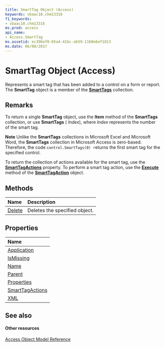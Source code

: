 ```yaml
---
title: SmartTag Object (Access)
keywords: vbaac10.chm13316
f1_keywords:
- vbaac10.chm13316
ms.prod: access
api_name:
- Access.SmartTag
ms.assetid: ec396ef0-65a4-41bc-ab59-1160e6ef1813
ms.date: 06/08/2017
---
```



# SmartTag Object (Access)

Represents a smart tag that has been added to a control on a form or report. The **SmartTag** object is a member of the **[SmartTags](smarttags-object-access.md)** collection.


## Remarks

To return a single **SmartTag** object, use the **Item** method of the **SmartTags** collection, or use **SmartTags** ( _Index_), where  _Index_ represents the number of the smart tag.


 **Note**  Unlike the **SmartTags** collections in Microsoft Excel and Microsoft Word, the **SmartTags** collection in Microsoft Access is zero-based. Therefore, the code `control.SmartTags(0) r`eturns the first smart tag for the specified control.

To return the collection of actions available for the smart tag, use the **[SmartTagActions](smarttag-smarttagactions-property-access.md)** property. To perform a smart tag action, use the **[Execute](smarttagaction-execute-method-access.md)** method of the **[SmartTagAction](smarttagaction-object-access.md)** object.


## Methods



|**Name**|**Description**|
|:-----|:-----|
|[Delete](smarttag-delete-method-access.md)|Deletes the specified object.|

## Properties



|**Name**|
|:-----|
|[Application](smarttag-application-property-access.md)|
|[IsMissing](smarttag-ismissing-property-access.md)|
|[Name](smarttag-name-property-access.md)|
|[Parent](smarttag-parent-property-access.md)|
|[Properties](smarttag-properties-property-access.md)|
|[SmartTagActions](smarttag-smarttagactions-property-access.md)|
|[XML](smarttag-xml-property-access.md)|

## See also


#### Other resources


[Access Object Model Reference](http://msdn.microsoft.com/library/2de134a4-6c5c-d2a3-8377-f4dd973ba650%28Office.15%29.aspx)
